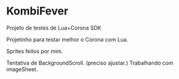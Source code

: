 # KombiFever
Projeto de testes de Lua+Corona SDK


Projetinho para testar melhor o Corona com Lua.

Sprites feitos por mim.

Tentativa de BackgroundScroll. (preciso ajustar.)
Trabalhando com imageSheet.
